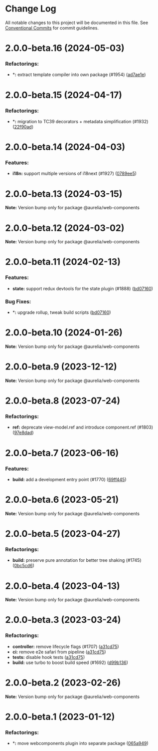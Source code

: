 # Change Log

All notable changes to this project will be documented in this file.
See [Conventional Commits](https://conventionalcommits.org) for commit guidelines.

<a name="2.0.0-beta.16"></a>
# 2.0.0-beta.16 (2024-05-03)

### Refactorings:

* ***:** extract template compiler into own package (#1954) ([ad7ae1e](https://github.com/aurelia/aurelia/commit/ad7ae1e))

<a name="2.0.0-beta.15"></a>
# 2.0.0-beta.15 (2024-04-17)

### Refactorings:

* ***:** migration to TC39 decorators + metadata simplification (#1932) ([22f90ad](https://github.com/aurelia/aurelia/commit/22f90ad))

<a name="2.0.0-beta.14"></a>
# 2.0.0-beta.14 (2024-04-03)

### Features:

* **i18n:** support multiple versions of i18next (#1927) ([0789ee5](https://github.com/aurelia/aurelia/commit/0789ee5))

<a name="2.0.0-beta.13"></a>
# 2.0.0-beta.13 (2024-03-15)

**Note:** Version bump only for package @aurelia/web-components

<a name="2.0.0-beta.12"></a>
# 2.0.0-beta.12 (2024-03-02)

**Note:** Version bump only for package @aurelia/web-components

<a name="2.0.0-beta.11"></a>
# 2.0.0-beta.11 (2024-02-13)

### Features:

* **state:** support redux devtools for the state plugin (#1888) ([bd07160](https://github.com/aurelia/aurelia/commit/bd07160))


### Bug Fixes:

* ***:** upgrade rollup, tweak build scripts ([bd07160](https://github.com/aurelia/aurelia/commit/bd07160))

<a name="2.0.0-beta.10"></a>
# 2.0.0-beta.10 (2024-01-26)

**Note:** Version bump only for package @aurelia/web-components

<a name="2.0.0-beta.9"></a>
# 2.0.0-beta.9 (2023-12-12)

**Note:** Version bump only for package @aurelia/web-components

<a name="2.0.0-beta.8"></a>
# 2.0.0-beta.8 (2023-07-24)

### Refactorings:

* **ref:** deprecate view-model.ref and introduce component.ref (#1803) ([97e8dad](https://github.com/aurelia/aurelia/commit/97e8dad))

<a name="2.0.0-beta.7"></a>
# 2.0.0-beta.7 (2023-06-16)

### Features:

* **build:** add a development entry point (#1770) ([69ff445](https://github.com/aurelia/aurelia/commit/69ff445))

<a name="2.0.0-beta.6"></a>
# 2.0.0-beta.6 (2023-05-21)

**Note:** Version bump only for package @aurelia/web-components

<a name="2.0.0-beta.5"></a>
# 2.0.0-beta.5 (2023-04-27)

### Refactorings:

* **build:** preserve pure annotation for better tree shaking (#1745) ([0bc5cd6](https://github.com/aurelia/aurelia/commit/0bc5cd6))

<a name="2.0.0-beta.4"></a>
# 2.0.0-beta.4 (2023-04-13)

**Note:** Version bump only for package @aurelia/web-components

<a name="2.0.0-beta.3"></a>
# 2.0.0-beta.3 (2023-03-24)

### Refactorings:

* **controller:** remove lifecycle flags (#1707) ([a31cd75](https://github.com/aurelia/aurelia/commit/a31cd75))
* **ci:** remove e2e safari from pipeline ([a31cd75](https://github.com/aurelia/aurelia/commit/a31cd75))
* **tests:** disable hook tests ([a31cd75](https://github.com/aurelia/aurelia/commit/a31cd75))
* **build:** use turbo to boost build speed (#1692) ([d99b136](https://github.com/aurelia/aurelia/commit/d99b136))

<a name="2.0.0-beta.2"></a>
# 2.0.0-beta.2 (2023-02-26)

**Note:** Version bump only for package @aurelia/web-components

<a name="2.0.0-beta.1"></a>
# 2.0.0-beta.1 (2023-01-12)

### Refactorings:

* ***:** move webcomponents plugin into separate package ([065a949](https://github.com/aurelia/aurelia/commit/065a949))

